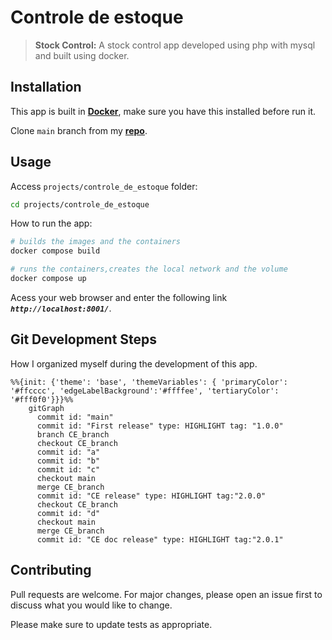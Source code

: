 # Controle de estoque

>**Stock Control:**
>A stock control app developed using php with mysql and built using docker.

## Installation

This app is built in **[Docker](https://www.docker.com/products/docker-desktop/)**, make sure you have this installed before run it.

Clone `main` branch from my **[repo](https://github.com/joaobotelho072002/joaobotelho072002.github.io)**.

## Usage

Access `projects/controle_de_estoque` folder:

```bash
cd projects/controle_de_estoque
```

How to run the app:

```bash
# builds the images and the containers
docker compose build
```

```bash
# runs the containers,creates the local network and the volume
docker compose up
```

Acess your web browser and enter the following link ***`http://localhost:8001/`***.

## Git Development Steps

How I organized myself during the development of this app.

```mermaid
%%{init: {'theme': 'base', 'themeVariables': { 'primaryColor': '#ffcccc', 'edgeLabelBackground':'#ffffee', 'tertiaryColor': '#fff0f0'}}}%%
    gitGraph
      commit id: "main"
      commit id: "First release" type: HIGHLIGHT tag: "1.0.0"
      branch CE_branch
      checkout CE_branch
      commit id: "a"
      commit id: "b"
      commit id: "c"
      checkout main
      merge CE_branch
      commit id: "CE release" type: HIGHLIGHT tag:"2.0.0"
      checkout CE_branch
      commit id: "d"
      checkout main
      merge CE_branch
      commit id: "CE doc release" type: HIGHLIGHT tag:"2.0.1"
```

## Contributing

Pull requests are welcome. For major changes, please open an issue first to discuss what you would like to change.

Please make sure to update tests as appropriate.
